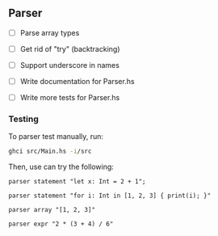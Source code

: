 ## Parser

- [ ] Parse array types
- [ ] Get rid of "try" (backtracking)
- [ ] Support underscore in names
- [ ] Write documentation for Parser.hs
- [ ] Write more tests for Parser.hs


### Testing

To parser test manually, run:

```bash
ghci src/Main.hs -i/src
```

Then, use can try the following:

```
parser statement "let x: Int = 2 + 1";

parser statement "for i: Int in [1, 2, 3] { print(i); }"

parser array "[1, 2, 3]"

parser expr "2 * (3 + 4) / 6"
```